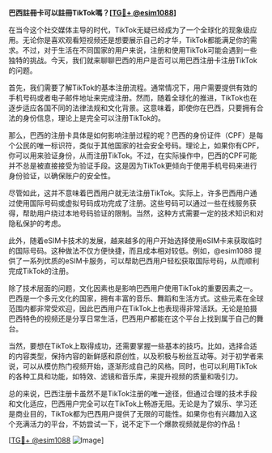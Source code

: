 **巴西註冊卡可以註冊TikTok嗎？[[TG💪+ @esim1088](https://t.me/s/esim1088)]**

在当今这个社交媒体主导的时代，TikTok无疑已经成为了一个全球化的现象级应用。无论你是喜欢观看短视频还是想要展示自己的才华，TikTok都能满足你的需求。不过，对于生活在不同国家的用户来说，注册和使用TikTok可能会遇到一些独特的挑战。今天，我们就来聊聊巴西的用户是否可以用巴西注册卡注册TikTok的问题。

首先，我们需要了解TikTok的基本注册流程。通常情况下，用户需要提供有效的手机号码或者电子邮件地址来完成注册。然而，随着全球化的推进，TikTok也在逐步适应各国不同的法律法规和文化背景。这意味着，即使你在巴西，只要拥有合法的身份信息，理论上是完全可以注册TikTok的。

那么，巴西的注册卡具体是如何影响注册过程的呢？巴西的身份证件（CPF）是每个公民的唯一标识符，类似于其他国家的社会安全号码。理论上，如果你有CPF，你可以用来验证身份，从而注册TikTok。不过，在实际操作中，巴西的CPF可能并不总是被直接接受为验证手段。这是因为TikTok更倾向于使用手机号码来进行身份验证，以确保账户的安全性。

尽管如此，这并不意味着巴西用户就无法注册TikTok。实际上，许多巴西用户通过使用国际号码或虚拟号码成功完成了注册。这些号码可以通过一些在线服务获得，帮助用户绕过本地号码验证的限制。当然，这种方式需要一定的技术知识和对隐私保护的考虑。

此外，随着eSIM卡技术的发展，越来越多的用户开始选择使用eSIM卡来获取临时的国际号码。这种做法不仅方便快捷，而且成本相对较低。例如，@esim1088 提供了一系列优质的eSIM卡服务，可以帮助巴西用户轻松获取国际号码，从而顺利完成TikTok的注册。

除了技术层面的问题，文化因素也是影响巴西用户使用TikTok的重要因素之一。巴西是一个多元文化的国家，拥有丰富的音乐、舞蹈和生活方式。这些元素在全球范围内都非常受欢迎，因此巴西用户在TikTok上也表现得非常活跃。无论是拍摄巴西特色的视频还是分享日常生活，巴西用户都能在这个平台上找到属于自己的舞台。

当然，要想在TikTok上取得成功，还需要掌握一些基本的技巧。比如，选择合适的内容类型，保持内容的新鲜感和原创性，以及积极与粉丝互动等。对于初学者来说，可以从模仿热门视频开始，逐渐形成自己的风格。同时，也可以利用TikTok的各种工具和功能，如特效、滤镜和音乐库，来提升视频的质量和吸引力。

总的来说，巴西注册卡虽然不是TikTok注册的唯一途径，但通过合理的技术手段和文化适应，巴西用户完全可以在TikTok上畅游无阻。无论是为了娱乐、学习还是商业目的，TikTok都为巴西用户提供了无限的可能性。如果你也有兴趣加入这个充满活力的平台，不妨尝试一下，说不定下一个爆款视频就是你的作品！

[[TG💪+ @esim1088](https://t.me/s/esim1088) ![Image](https://i.postimg.cc/4NQfJmqS/Snipaste-2025-05-13-00-14-12.png)]